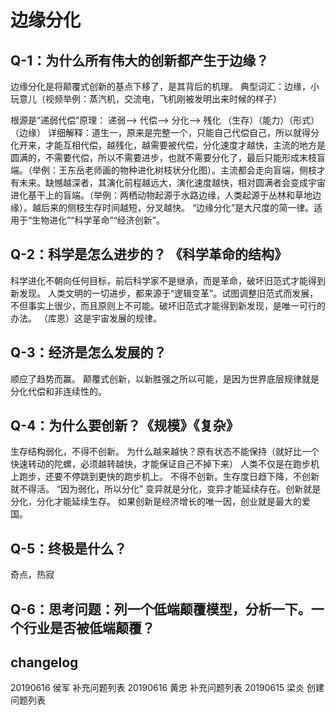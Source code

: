 # 边缘分化

## Q-1：为什么所有伟大的创新都产生于边缘？
边缘分化是将颠覆式创新的基点下移了，是其背后的机理。
典型词汇：边缘，小玩意儿（视频举例：蒸汽机，交流电，飞机刚被发明出来时候的样子）

根源是“递弱代偿”原理：
递弱—> 代偿—> 分化—> 残化
（生存）（能力）（形式）（边缘）
详细解释：道生一，原来是完整一个，只能自己代偿自己，所以就得分化开来，才能互相代偿，越残化，越需要被代偿，分化速度才越快，主流的地方是圆满的，不需要代偿，所以不需要进步，也就不需要分化了，最后只能形成末枝盲端。（举例：王东岳老师画的物种进化树枝状分化图）。主流都会走向盲端，侧枝才有未来。缺憾越深者，其演化前程越远大，演化速度越快，相对圆满者会变成宇宙进化基干上的盲端。（举例：两栖动物起源于水路边缘，人类起源于丛林和草地边缘）。越后来的侧枝生存时间越短，分叉越快。
“边缘分化”是大尺度的简一律。适用于“生物进化”“科学革命”“经济创新”。

## Q-2：科学是怎么进步的？ 《科学革命的结构》
科学进化不朝向任何目标，前后科学家不是继承，而是革命，破坏旧范式才能得到新发现。
人类文明的一切进步，都来源于“逻辑变革”。试图调整旧范式而发展，不但事实上很少，而且原则上不可能。破坏旧范式才能得到新发现，是唯一可行的办法。 （库恩）这是宇宙发展的规律。

## Q-3：经济是怎么发展的？
顺应了趋势而赢。
颠覆式创新，以新胜强之所以可能，是因为世界底层规律就是分化代偿和非连续性的。

## Q-4：为什么要创新？《规模》《复杂》
生存结构弱化，不得不创新。
为什么越来越快？原有状态不能保持（就好比一个快速转动的陀螺，必须越转越快，才能保证自己不掉下来）
人类不仅是在跑步机上跑步，还要不停跳到更快的跑步机上。
不得不创新。生存度日趋下降，不创新就不得活。
“因为弱化，所以分化”
变异就是分化，变异才能延续存在。创新就是分化，分化才能延续生存。
如果创新是经济增长的唯一因，创业就是最大的爱国。

## Q-5：终极是什么？
奇点，热寂

## Q-6：思考问题：列一个低端颠覆模型，分析一下。一个行业是否被低端颠覆？

## changelog
20190616 侯军 补充问题列表
20190616 黄忠 补充问题列表
20190615 梁炎 创建问题列表


